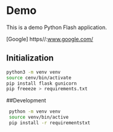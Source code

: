 # Demo

This is a demo Python Flash application.

[Google] https//:www.google.com/

## Initialization

```bash
python3 -m venv venv
source cenv/bin/activate
pip install flask gunicorn
pip freeeze > requirements.txt
```

##Development
```bash
 python -m venv venv
 source venv/bin/active
 pip install -r requirementstxt
 ```